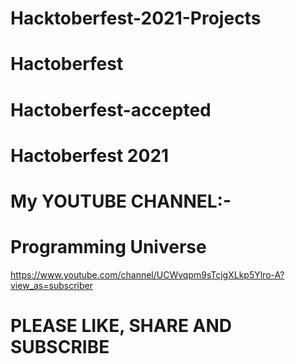 # Hacktoberfest-2021-Projects
# Hactoberfest
# Hactoberfest-accepted
# Hactoberfest 2021
# My YOUTUBE CHANNEL:-
# Programming Universe
https://www.youtube.com/channel/UCWvqpm9sTcjgXLkp5Ylro-A?view_as=subscriber
# PLEASE LIKE, SHARE AND SUBSCRIBE
